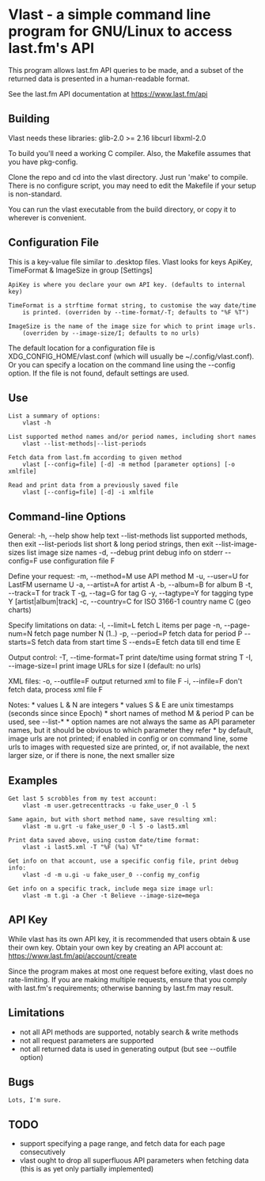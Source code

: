 Vlast - a simple command line program for GNU/Linux to access last.fm's API
===========================================================================

This program allows last.fm API queries to be made, and a subset of the returned
data is presented in a human-readable format.

See the last.fm API documentation at https://www.last.fm/api


Building
--------
Vlast needs these libraries:
    glib-2.0    >= 2.16
    libcurl
    libxml-2.0

To build you'll need a working C compiler. Also, the Makefile assumes that
you have pkg-config.

Clone the repo and cd into the vlast directory. Just run 'make' to compile.
There is no configure script, you may need to edit the Makefile if your
setup is non-standard.

You can run the vlast executable from the build directory, or copy it to
wherever is convenient.


Configuration File
------------------
This is a key-value file similar to .desktop files. Vlast looks for keys
ApiKey, TimeFormat & ImageSize in group [Settings]

    ApiKey is where you declare your own API key. (defaults to internal key)

    TimeFormat is a strftime format string, to customise the way date/time
        is printed. (overriden by --time-format/-T; defaults to "%F %T")

    ImageSize is the name of the image size for which to print image urls.
        (overriden by --image-size/I; defaults to no urls)

The default location for a configuration file is XDG_CONFIG_HOME/vlast.conf
(which will usually be ~/.config/vlast.conf). Or you can specify a location
on the command line using the --config option. If the file is not found,
default settings are used.


Use
---
    List a summary of options:
        vlast -h

    List supported method names and/or period names, including short names
        vlast --list-methods|--list-periods

    Fetch data from last.fm according to given method
        vlast [--config=file] [-d] -m method [parameter options] [-o xmlfile]

    Read and print data from a previously saved file
        vlast [--config=file] [-d] -i xmlfile


Command-line Options
--------------------
General:
  -h, --help           show help text
  --list-methods       list supported methods, then exit
  --list-periods       list short & long period strings, then exit
  --list-image-sizes   list image size names
  -d, --debug          print debug info on stderr
  --config=F           use configuration file F

Define your request:
  -m, --method=M       use API method M
  -u, --user=U         for LastFM username U
  -a, --artist=A       for artist A
  -b, --album=B        for album B
  -t, --track=T        for track T
  -g, --tag=G          for tag G
  -y, --tagtype=Y      for tagging type Y [artist|album|track]
  -c, --country=C      for ISO 3166-1 country name C (geo charts)

Specify limitations on data:
  -l, --limit=L        fetch L items per page
  -n, --page-num=N     fetch page number N (1..)
  -p, --period=P       fetch data for period P
  --starts=S           fetch data from start time S
  --ends=E             fetch data till end time E

Output control:
  -T, --time-format=T  print date/time using format string T
  -I, --image-size=I   print image URLs for size I (default: no urls)

XML files:
  -o, --outfile=F      output returned xml to file F
  -i, --infile=F       don't fetch data, process xml file F


Notes:
    * values L & N are integers
    * values S & E are unix timestamps (seconds since since Epoch)
    * short names of method M & period P can be used, see --list-*
    * option names are not always the same as API parameter names, but it
        should be obvious to which parameter they refer
    * by default, image urls are not printed; if enabled in config or on
        command line, some urls to images with requested size are printed,
        or, if not available, the next larger size, or if there is none,
        the next smaller size


Examples
--------
    Get last 5 scrobbles from my test account:
        vlast -m user.getrecenttracks -u fake_user_0 -l 5

    Same again, but with short method name, save resulting xml:
        vlast -m u.grt -u fake_user_0 -l 5 -o last5.xml

    Print data saved above, using custom date/time format:
        vlast -i last5.xml -T "%F (%a) %T"

    Get info on that account, use a specific config file, print debug info:
        vlast -d -m u.gi -u fake_user_0 --config my_config

    Get info on a specific track, include mega size image url:
        vlast -m t.gi -a Cher -t Believe --image-size=mega


API Key
-------
While vlast has its own API key, it is recommended that users obtain & use
their own key. Obtain your own key by creating an API account at:
    https://www.last.fm/api/account/create

Since the program makes at most one request before exiting, vlast does no
rate-limiting. If you are making multiple requests, ensure that you comply
with last.fm's requirements; otherwise banning by last.fm may result.


Limitations
-----------
* not all API methods are supported, notably search & write methods
* not all request parameters are supported
* not all returned data is used in generating output (but see --outfile option)


Bugs
----
    Lots, I'm sure.


TODO
----
* support specifying a page range, and fetch data for each page consecutively
* vlast ought to drop all superfluous API parameters when fetching data
    (this is as yet only partially implemented)

